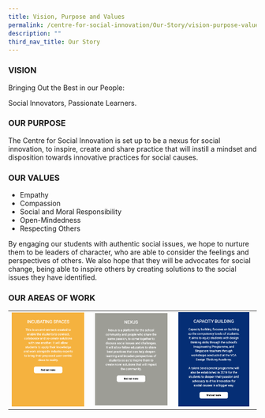 ```yaml
---
title: Vision, Purpose and Values
permalink: /centre-for-social-innovation/Our-Story/vision-purpose-values/
description: ""
third_nav_title: Our Story
---
```

### VISION

Bringing Out the Best in our People:   

Social Innovators, Passionate Learners.

### OUR PURPOSE

The Centre for Social Innovation is set up to be a nexus for social innovation, to inspire, create and share practice that will instill a mindset and disposition towards innovative practices for social causes.  

  

### OUR VALUES

*   Empathy
*   Compassion
*   Social and Moral Responsibility
*   Open-Mindedness
*   Respecting Others  
    

  

By engaging our students with authentic social issues, we hope to nurture them to be leaders of character, who are able to consider the feelings and perspectives of others. We also hope that they will be advocates for social change, being able to inspire others by creating solutions to the social issues they have identified.

  

### OUR AREAS OF WORK

|  |  |  |
|---|---|---|
| <a href="https://moe-cedargirlssec-staging.netlify.app/centre-for-social-innovation/incubating-spaces/our-journey/"><img style="width:95%" src="/images/aow1.png"></a> | <a href="https://moe-cedargirlssec-staging.netlify.app/centre-for-social-innovation/the-nexus/social-innovation-speaker-series/"><img style="width:95%" src="/images/aow2.png"></a> | <a href="https://moe-cedargirlssec-staging.netlify.app/centre-for-social-innovation/capacity-building/imagineering-programme/"><img style="width:95%" src="/images/aow3.png"></a> |